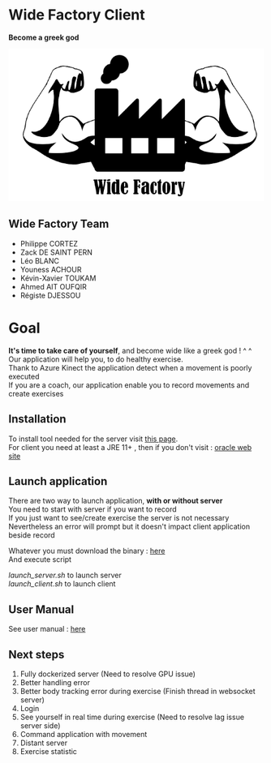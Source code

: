 # Wide Factory Client

**Become a greek god**

![Logo Wide Factory](.github/logo.png)

## Wide Factory Team
* Philippe CORTEZ
* Zack DE SAINT PERN
* Léo BLANC
* Youness ACHOUR
* Kévin-Xavier TOUKAM
* Ahmed AIT OUFQIR
* Régiste DJESSOU


# Goal 
**It's time to take care of yourself**, and become wide like a greek god ! ^ ^  
Our application will help you, to do healthy exercise.  
Thank to Azure Kinect the application detect when a movement is poorly executed  
If you are a coach, our application enable you to record movements and create exercises  


## Installation

To install tool needed for the server visit <a href=https://github.com/Philippe-CORTEZ/Wide_Factory_Serveur_Local/blob/develop/installation/installation_procedure.md>this page</a>.  
For client you need at least a JRE 11+ , then if you don't visit : <a href=https://docs.oracle.com/goldengate/1212/gg-winux/GDRAD/java.htm#BGBFJHAB> oracle web site </a>  


## Launch application

There are two way to launch application, **with or without server**  
You need to start with server if you want to record  
If you just want to see/create exercise the server is not necessary  
Nevertheless an error will prompt but it doesn't impact client application beside record    


Whatever you must download the binary : <a href=#>here</a>  
And execute script  

*launch_server.sh* to launch server  
*launch_client.sh* to launch client


## User Manual

See user manual : <a href=https://github.com/Philippe-CORTEZ/Wide_Factory_Client/blob/develop/manuel_utilisateur.pdf>here</a>    


## Next steps

1. Fully dockerized server (Need to resolve GPU issue)
2. Better handling error
3. Better body tracking error during exercise (Finish thread in websocket server)
4. Login
5. See yourself in real time during exercise (Need to resolve lag issue server side)
6. Command application with movement
7. Distant server
8. Exercise statistic